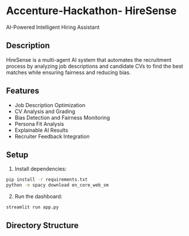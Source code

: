# Accenture-Hackathon- HireSense

AI-Powered Intelligent Hiring Assistant

## Description
HireSense is a multi-agent AI system that automates the recruitment process by analyzing job descriptions and candidate CVs to find the best matches while ensuring fairness and reducing bias.

## Features
- Job Description Optimization
- CV Analysis and Grading
- Bias Detection and Fairness Monitoring
- Persona Fit Analysis
- Explainable AI Results
- Recruiter Feedback Integration

## Setup
1. Install dependencies:
```bash
pip install -r requirements.txt
python -m spacy download en_core_web_sm
```

2. Run the dashboard:
```bash
streamlit run app.py
```

## Directory Structure
